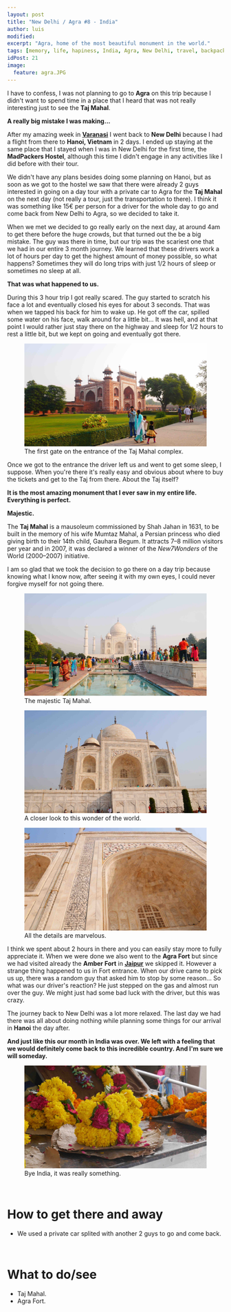 ```yaml
---
layout: post
title: "New Delhi / Agra #8 - India"
author: luis
modified:
excerpt: "Agra, home of the most beautiful monument in the world."
tags: [memory, life, hapiness, India, Agra, New Delhi, travel, backpacking, budget, asia]
idPost: 21
image:
  feature: agra.JPG
---
```


I have to confess, I was not planning to go to <b>Agra</b> on this trip because I didn't want to spend time in a place that I heard that was not really interesting just to see the <b>Taj Mahal</b>.

<b><highlight>A really big mistake I was making...</highlight></b>


After my amazing week in <u><b><a href="{{site.url}}/Varanasi" target="_blank">Varanasi</a></b></u> I went back to <b>New Delhi</b> because I had a flight from there to <b>Hanoi, Vietnam</b> in 2 days. I ended up staying at the same place that I stayed when I was in New Delhi for the first time, the <b>MadPackers Hostel</b>, although this time I didn't engage in any activities like I did before with their tour.

We didn't have any plans besides doing some planning on Hanoi, but as soon as we got to the hostel we saw that there were already 2 guys interested in going on a day tour with a private car to Agra for the <b>Taj Mahal</b> on the next day (not really a tour, just the transportation to there). I think it was something like 15€ per person for a driver for the whole day to go and come back from New Delhi to Agra, so we decided to take it.

When we met we decided to go really early on the next day, at around 4am to get there before the huge crowds, but that turned out the be a big mistake. The guy was there in time, but our trip was the scariest one that we had in our entire 3 month journey. We learned that these drivers work a lot of hours per day to get the highest amount of money possible, so what happens? Sometimes they will do long trips with just 1/2 hours of sleep or sometimes no sleep at all.

<b><highlight>That was what happened to us.</highlight></b>

During this 3 hour trip I got really scared. The guy started to scratch his face a lot and eventually closed his eyes for about 3 seconds. That was when we tapped his back for him to wake up. He got off the car, spilled some water on his face, walk around for a little bit... It was hell, and at that point I would rather just stay there on the highway and sleep for 1/2 hours to rest a little bit, but we kept on going and eventually got there.

<figure>
	<a href="../images/india/Agra/agra1.JPG"><img src="../images/india/Agra/agra1.JPG"></a>
	<figcaption>The first gate on the entrance of the Taj Mahal complex.</figcaption>
</figure>

Once we got to the entrance the driver left us and went to get some sleep, I suppose. When you're there it's really easy and obvious about where to buy the tickets and get to the Taj from there. About the Taj itself?

<b><highlight>It is the most amazing monument that I ever saw in my entire life. Everything is perfect.</highlight></b>

<b><highlight>Majestic.</highlight></b>

The <b>Taj Mahal</b> is a mausoleum commissioned by Shah Jahan in 1631, to be built in the memory of his wife Mumtaz Mahal, a Persian princess who died giving birth to their 14th child, Gauhara Begum. It attracts 7–8 million visitors per year and in 2007, it was declared a winner of the <i>New7Wonders</i> of the World (2000–2007) initiative.

I am so glad that we took the decision to go there on a day trip because knowing what I know now, after seeing it with my own eyes, I could never forgive myself for not going there.

<figure>
	<a href="../images/india/Agra/agra2.JPG"><img src="../images/india/Agra/agra2.JPG"></a>
	<figcaption>The majestic Taj Mahal.</figcaption>
</figure>

<figure>
	<a href="../images/india/Agra/agra3.JPG"><img src="../images/india/Agra/agra3.JPG"></a>
	<figcaption>A closer look to this wonder of the world.</figcaption>
</figure>

<figure>
	<a href="../images/india/Agra/agra4.JPG"><img src="../images/india/Agra/agra4.JPG"></a>
	<figcaption>All the details are marvelous.</figcaption>
</figure>

I think we spent about 2 hours in there and you can easily stay more to fully appreciate it. When we were done we also went to the <b>Agra Fort</b> but since we had visited already the <b>Amber Fort</b> in <b><a href="{{site.url}}/Varanasi" target="_blank"><u>Jaipur</u></a></b> we skipped it. However a strange thing happened to us in Fort entrance. When our drive came to pick us up, there was a random guy that asked him to stop by some reason... So what was our driver's reaction? He just stepped on the gas and almost run over the guy. We might just had some bad luck with the driver, but this was crazy.

The journey back to New Delhi was a lot more relaxed. The last day we had there was all about doing nothing while planning some things for our arrival in <b>Hanoi</b> the day after.

<b><highlight>And just like this our month in India was over. We left with a feeling that we would definitely come back to this incredible country. And I'm sure we will someday.</highlight></b>

<figure>
	<a href="../images/india/Agra/agra5.JPG"><img src="../images/india/Agra/agra5.JPG"></a>
	<figcaption>Bye India, it was really something.</figcaption>
</figure>


<br>
<h1>How to get there and away</h1>
<ul>
<li>We used a private car splited with another 2 guys to go and come back.</li>
</ul>

<br>
<h1>What to do/see</h1>
<ul>
<li>Taj Mahal.</li>
<li>Agra Fort.</li>
</ul>